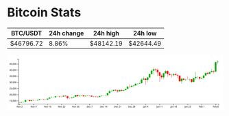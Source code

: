 # Bitcoin Stats

BTC/USDT|24h change|24h high|24h low|
|---|---|---|---|
|$46796.72|8.86%|$48142.19|$42644.49|

<img src="./chart.svg">
